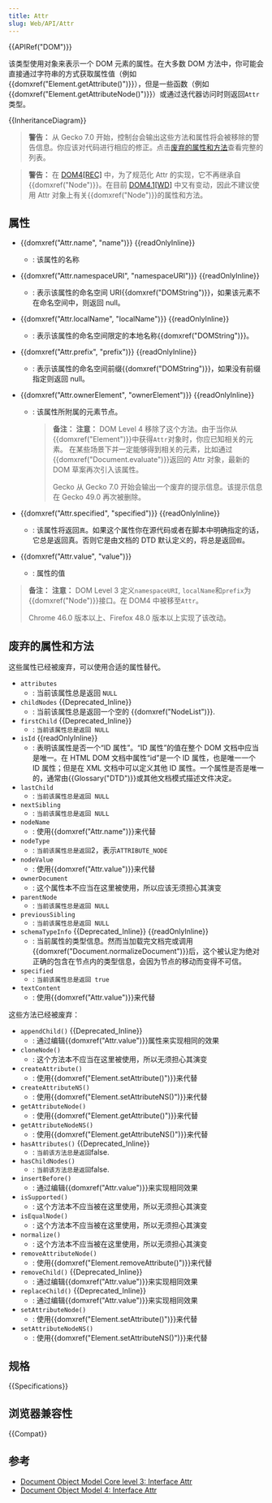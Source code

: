 ```yaml
---
title: Attr
slug: Web/API/Attr
---
```


{{APIRef("DOM")}}

该类型使用对象来表示一个 DOM 元素的属性。在大多数 DOM 方法中，你可能会直接通过字符串的方式获取属性值（例如{{domxref("Element.getAttribute()")}}），但是一些函数（例如{{domxref("Element.getAttributeNode()")}}）或通过迭代器访问时则返回`Attr`类型。

{{InheritanceDiagram}}

> **警告：** 从 Gecko 7.0 开始，控制台会输出这些方法和属性将会被移除的警告信息。你应该对代码进行相应的修正。点击[废弃的属性和方法](#废弃的属性和方法)查看完整的列表。

> **警告：** 在 [DOM4\[REC\]](https://www.w3.org/standards/history/dom) 中，为了规范化 Attr 的实现，它不再继承自{{domxref("Node")}}。在目前 [DOM4.1\[WD\]](https://www.w3.org/standards/history/dom41) 中又有变动，因此不建议使用 Attr 对象上有关{{domxref("Node")}}的属性和方法。

## 属性

- {{domxref("Attr.name", "name")}} {{readOnlyInline}}
  - : 该属性的名称
- {{domxref("Attr.namespaceURI", "namespaceURI")}} {{readOnlyInline}}
  - : 表示该属性的命名空间 URI{{domxref("DOMString")}}，如果该元素不在命名空间中，则返回 null。
- {{domxref("Attr.localName", "localName")}} {{readOnlyInline}}
  - : 表示该属性的命名空间限定的本地名称{{domxref("DOMString")}}。
- {{domxref("Attr.prefix", "prefix")}} {{readOnlyInline}}
  - : 表示该属性的命名空间前缀{{domxref("DOMString")}}，如果没有前缀指定则返回 null。
- {{domxref("Attr.ownerElement", "ownerElement")}} {{readOnlyInline}}

  - : 该属性所附属的元素节点。

    > **备注：** **注意：** DOM Level 4 移除了这个方法。由于当你从{{domxref("Element")}}中获得`Attr`对象时，你应已知相关的元素。
    > 在某些场景下并一定能够得到相关的元素，比如通过{{domxref("Document.evaluate")}}返回的 Attr 对象，最新的 DOM 草案再次引入该属性。
    >
    > Gecko 从 Gecko 7.0 开始会输出一个废弃的提示信息。该提示信息在 Gecko 49.0 再次被删除。

- {{domxref("Attr.specified", "specified")}} {{readOnlyInline}}
  - : 该属性将返回`真`。如果这个属性你在源代码或者在脚本中明确指定的话，它总是返回真。否则它是由文档的 DTD 默认定义的，将总是返回`假`。
- {{domxref("Attr.value", "value")}}
  - : 属性的值

> **备注：** **注意：** DOM Level 3 定义`namespaceURI`, `localName`和`prefix`为{{domxref("Node")}}接口。在 DOM4 中被移至`Attr`。
>
> Chrome 46.0 版本以上、Firefox 48.0 版本以上实现了该改动。

## 废弃的属性和方法

这些属性已经被废弃，可以使用合适的属性替代。

- `attributes`
  - : 当前该属性总是返回 `NULL`
- `childNodes` {{Deprecated_Inline}}
  - : 当前该属性总是返回一个空的 {{domxref("NodeList")}}.
- `firstChild` {{Deprecated_Inline}}
  - : `当前该属性总是返回 NULL`
- `isId` {{readOnlyInline}}
  - : 表明该属性是否一个“ID 属性”。“ID 属性”的值在整个 DOM 文档中应当是唯一。在 HTML DOM 文档中属性“id”是一个 ID 属性，也是唯一一个 ID 属性；但是在 XML 文档中可以定义其他 ID 属性。一个属性是否是唯一的，通常由{{Glossary("DTD")}}或其他文档模式描述文件决定。
- `lastChild`
  - : `当前该属性总是返回 NULL`
- `nextSibling`
  - : `当前该属性总是返回 NULL`
- `nodeName`
  - : 使用{{domxref("Attr.name")}}来代替
- `nodeType`
  - : `当前该属性总是返回`2，表示`ATTRIBUTE_NODE`
- `nodeValue`
  - : 使用{{domxref("Attr.value")}}来代替
- `ownerDocument`
  - : 这个属性本不应当在这里被使用，所以应该无须担心其演变
- `parentNode`
  - : `当前该属性总是返回 NULL`
- `previousSibling`
  - : `当前该属性总是返回 NULL`
- `schemaTypeInfo` {{Deprecated_Inline}} {{readOnlyInline}}
  - : 当前属性的类型信息。然而当加载完文档完或调用{{domxref("Document.normalizeDocument")}}后，这个被认定为绝对正确的包含在节点内的类型信息，会因为节点的移动而变得不可信。
- `specified`
  - : `当前该属性总是返回 true`
- `textContent`
  - : 使用{{domxref("Attr.value")}}来代替

这些方法已经被废弃：

- `appendChild()` {{Deprecated_Inline}}
  - : 通过编辑{{domxref("Attr.value")}}属性来实现相同的效果
- `cloneNode()`
  - : 这个方法本不应当在这里被使用，所以无须担心其演变
- `createAttribute()`
  - : 使用{{domxref("Element.setAttribute()")}}来代替
- `createAttributeNS()`
  - : 使用{{domxref("Element.setAttributeNS()")}}来代替
- `getAttributeNode()`
  - : 使用{{domxref("Element.getAttribute()")}}来代替
- `getAttributeNodeNS()`
  - : 使用{{domxref("Element.getAttributeNS()")}}来代替
- `hasAttributes()` {{Deprecated_Inline}}
  - : `当前该方法总是返回`false.
- `hasChildNodes()`
  - : `当前该方法总是返回`false.
- `insertBefore()`
  - : 通过编辑{{domxref("Attr.value")}}来实现相同效果
- `isSupported()`
  - : 这个方法本不应当被在这里使用，所以无须担心其演变
- `isEqualNode()`
  - : 这个方法本不应当被在这里使用，所以无须担心其演变
- `normalize()`
  - : 这个方法本不应当被在这里使用，所以无须担心其演变
- `removeAttributeNode()`
  - : 使用{{domxref("Element.removeAttribute()")}}来代替
- `removeChild()` {{Deprecated_Inline}}
  - : 通过编辑{{domxref("Attr.value")}}来实现相同效果
- `replaceChild()` {{Deprecated_Inline}}
  - : 通过编辑{{domxref("Attr.value")}}来实现相同效果
- `setAttributeNode()`
  - : 使用{{domxref("Element.setAttribute()")}}来代替
- `setAttributeNodeNS()`
  - : 使用{{domxref("Element.setAttributeNS()")}}来代替

## 规格

{{Specifications}}

## 浏览器兼容性

{{Compat}}

## 参考

- [Document Object Model Core level 3: Interface Attr](http://www.w3.org/TR/DOM-Level-3-Core/core.html#ID-637646024)
- [Document Object Model 4: Interface Attr](http://www.w3.org/TR/dom/#interface-attr)
